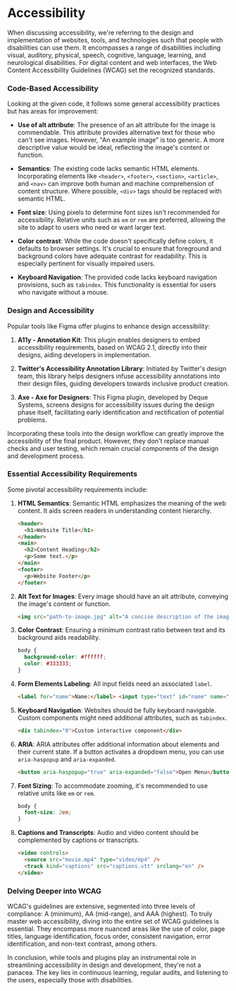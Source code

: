 # Accessibility

When discussing accessibility, we're referring to the design and implementation of websites, tools, and technologies such that people with disabilities can use them. It encompasses a range of disabilities including visual, auditory, physical, speech, cognitive, language, learning, and neurological disabilities. For digital content and web interfaces, the Web Content Accessibility Guidelines (WCAG) set the recognized standards.

### Code-Based Accessibility

Looking at the given code, it follows some general accessibility practices but has areas for improvement:

- **Use of alt attribute**: The presence of an alt attribute for the image is commendable. This attribute provides alternative text for those who can't see images. However, "An example image" is too generic. A more descriptive value would be ideal, reflecting the image's content or function.

- **Semantics**: The existing code lacks semantic HTML elements. Incorporating elements like `<header>`, `<footer>`, `<section>`, `<article>`, and `<nav>` can improve both human and machine comprehension of content structure. Where possible, `<div>` tags should be replaced with semantic HTML.

- **Font size**: Using pixels to determine font sizes isn't recommended for accessibility. Relative units such as `em` or `rem` are preferred, allowing the site to adapt to users who need or want larger text.

- **Color contrast**: While the code doesn't specifically define colors, it defaults to browser settings. It's crucial to ensure that foreground and background colors have adequate contrast for readability. This is especially pertinent for visually impaired users.

- **Keyboard Navigation**: The provided code lacks keyboard navigation provisions, such as `tabindex`. This functionality is essential for users who navigate without a mouse.

### Design and Accessibility

Popular tools like Figma offer plugins to enhance design accessibility:

1. **A11y - Annotation Kit**: This plugin enables designers to embed accessibility requirements, based on WCAG 2.1, directly into their designs, aiding developers in implementation.

2. **Twitter's Accessibility Annotation Library**: Initiated by Twitter's design team, this library helps designers infuse accessibility annotations into their design files, guiding developers towards inclusive product creation.

3. **Axe - Axe for Designers**: This Figma plugin, developed by Deque Systems, screens designs for accessibility issues during the design phase itself, facilitating early identification and rectification of potential problems.

Incorporating these tools into the design workflow can greatly improve the accessibility of the final product. However, they don't replace manual checks and user testing, which remain crucial components of the design and development process.

### Essential Accessibility Requirements

Some pivotal accessibility requirements include:

1. **HTML Semantics**: Semantic HTML emphasizes the meaning of the web content. It aids screen readers in understanding content hierarchy.

   ```html
   <header>
     <h1>Website Title</h1>
   </header>
   <main>
     <h2>Content Heading</h2>
     <p>Some text.</p>
   </main>
   <footer>
     <p>Website Footer</p>
   </footer>
   ```

2. **Alt Text for Images**: Every image should have an alt attribute, conveying the image's content or function.

   ```html
   <img src="path-to-image.jpg" alt="A concise description of the image" />
   ```

3. **Color Contrast**: Ensuring a minimum contrast ratio between text and its background aids readability.

   ```css
   body {
     background-color: #ffffff;
     color: #333333;
   }
   ```

4. **Form Elements Labeling**: All input fields need an associated `label`.

   ```html
   <label for="name">Name:</label> <input type="text" id="name" name="name" />
   ```

5. **Keyboard Navigation**: Websites should be fully keyboard navigable. Custom components might need additional attributes, such as `tabindex`.

   ```html
   <div tabindex="0">Custom interactive component</div>
   ```

6. **ARIA**: ARIA attributes offer additional information about elements and their current state. If a button activates a dropdown menu, you can use `aria-haspopup` and `aria-expanded`.

   ```html
   <button aria-haspopup="true" aria-expanded="false">Open Menu</button>
   ```

7. **Font Sizing**: To accommodate zooming, it's recommended to use relative units like `em` or `rem`.

   ```css
   body {
     font-size: 2em;
   }
   ```

8. **Captions and Transcripts**: Audio and video content should be complemented by captions or transcripts.

   ```html
   <video controls>
     <source src="movie.mp4" type="video/mp4" />
     <track kind="captions" src="captions.vtt" srclang="en" />
   </video>
   ```

### Delving Deeper into WCAG

WCAG's guidelines are extensive, segmented into three levels of compliance: A (minimum), AA (mid-range), and AAA (highest). To truly master web accessibility, diving into the entire set of WCAG guidelines is essential. They encompass more nuanced areas like the use of color, page titles, language identification, focus order, consistent navigation, error identification, and non-text contrast, among others.

In conclusion, while tools and plugins play an instrumental role in streamlining accessibility in design and development, they're not a panacea. The key lies in continuous learning, regular audits, and listening to the users, especially those with disabilities.
